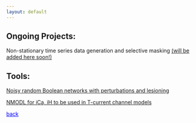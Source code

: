 ```yaml
---
layout: default
---
```



## Ongoing Projects:
Non-stationary time series data generation and selective masking [(will be added here soon!)](link)

## Tools:
[Noisy random Boolean networks with perturbations and lesioning](https://github.com/basakkcgl/RBNsims)

[NMODL for iCa, iH to be used in T-current channel models](link)


<!--
[name](link)
[name](link)
[back](../index.md)

  -->


<a href="(../index.md)" style="color: blue; text-decoration: underline;">back</a>
